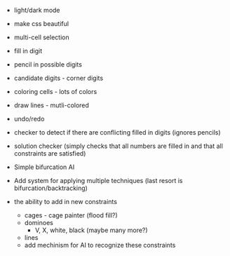 - light/dark mode
- make css beautiful
- multi-cell selection
- fill in digit
- pencil in possible digits
- candidate digits - corner digits
- coloring cells - lots of colors
- draw lines - mutli-colored

- undo/redo

- checker to detect if there are conflicting filled in digits (ignores pencils)
- solution checker (simply checks that all numbers are filled in and that all constraints are satisfied)

- Simple bifurcation AI
- Add system for applying multiple techniques (last resort is bifurcation/backtracking)

- the ability to add in new constraints
    - cages - cage painter (flood fill?)
    - dominoes
        - V, X, white, black (maybe many more?)
    - lines
    - add mechinism for AI to recognize these constraints